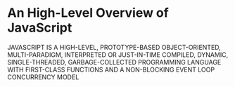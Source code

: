# An High-Level Overview of JavaScript

JAVASCRIPT IS A HIGH-LEVEL, PROTOTYPE-BASED OBJECT-ORIENTED, MULTI-PARADIGM, INTERPRETED OR JUST-IN-TIME COMPILED, DYNAMIC, SINGLE-THREADED, GARBAGE-COLLECTED PROGRAMMING LANGUAGE WITH FIRST-CLASS FUNCTIONS AND A NON-BLOCKING EVENT LOOP CONCURRENCY MODEL
